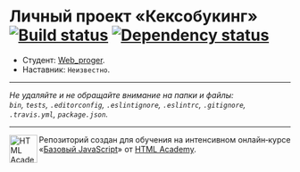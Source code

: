 # Личный проект «Кексобукинг» [![Build status][travis-image]][travis-url] [![Dependency status][dependency-image]][dependency-url]

* Студент: [Web_proger](https://up.htmlacademy.ru/javascript/8/user/xxxxx).
* Наставник: `Неизвестно`.

---

_Не удаляйте и не обращайте внимание на папки и файлы:_<br>
_`bin`, `tests`, `.editorconfig`, `.eslintignore`, `.eslintrc`, `.gitignore`, `.travis.yml`, `package.json`._

---

<a href="https://htmlacademy.ru/intensive/javascript"><img align="left" width="50" height="50" title="HTML Academy" src="https://up.htmlacademy.ru/static/img/intensive/javascript/logo-for-github.svg"></a>

Репозиторий создан для обучения на интенсивном онлайн‑курсе «[Базовый JavaScript](https://htmlacademy.ru/intensive/javascript)» от [HTML Academy](https://htmlacademy.ru).

[travis-image]: https://travis-ci.org/htmlacademy-javascript/xxxxx-keksobooking.svg?branch=master
[travis-url]: https://travis-ci.org/htmlacademy-javascript/xxxxx-keksobooking
[dependency-image]: https://david-dm.org/htmlacademy-javascript/xxxxxx-keksobooking.svg?style=flat-square
[dependency-url]: https://david-dm.org/htmlacademy-javascript/xxxxx-keksobooking
